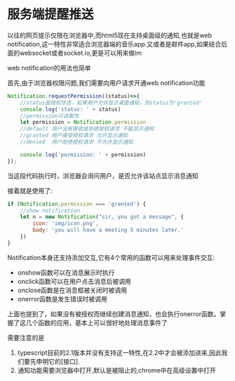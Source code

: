 # 服务端提醒推送

以往的网页提示仅限在浏览器中,而html5现在支持桌面级的通知,也就是web notification,这一特性非常适合浏览器端的音乐app.又或者是邮件app,如果结合后面的websocket或者socket.io,更是可以用来做im

web notification的用法也简单

首先,由于浏览器权限问题,我们需要向用户请求开通web notification功能

```js
Notification.requestPermission((status)=>{  
    //status是授权状态，如果用户允许显示桌面通知，则status为'granted'  
    console.log('status: ' + status)
    //permission只读属性  
    let permission = Notification.permission
    //default 用户没有接收或拒绝授权请求 不能显示通知  
    //granted 用户接受授权请求 允许显示通知  
    //denied  用户拒绝授权请求 不允许显示通知  

    console.log('permission: ' + permission)
});  
```
当这段代码执行时，浏览器会询问用户，是否允许该站点显示消息通知

接着就是使用了:

```js
if (Notification.permission === 'granted') {  
    //show notification
    let n = new Notification("sir, you got a message", {  
        icon: 'img/icon.png',  
        body: 'you will have a meeting 5 minutes later.'  
    })
}  

```

Notification本身还支持添加交互,它有4个常用的函数可以用来处理事件交互:

+ onshow函数可以在消息展示时执行
+ onclick函数可以在用户点击消息后被调用
+ onclose函数是在消息框被关闭时被调用
+ onerror函数是发生错误时被调用

上面也提到了，如果没有被授权而继续创建消息通知，也会执行onerror函数。掌握了这几个函数的应用，基本上可以很好地处理消息事件了

需要注意的是

1. typescript目前的2.1版本并没有支持这一特性,在2.2中才会被添加进来,因此我们要先申明它的[接口].
2. 通知功能需要浏览器中打开,默认是被阻止的,chrome中在高级设置中打开
